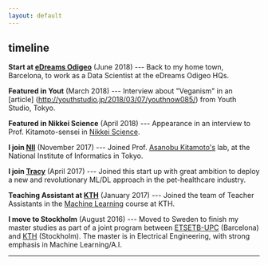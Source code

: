 ```yaml
---
layout: default
---
```


## timeline

**Start at [eDreams Odigeo](https://www.edreamsodigeo.com/)** (June 2018) --- Back to my home town, Barcelona, to work as a Data Scientist at the eDreams Odigeo HQs.

**Featured in Yout** (March 2018) --- Interview about "Veganism" in an [article]
(http://youthstudio.jp/2018/03/07/youthnow085/) from Youth Studio, Tokyo.

**Featured in Nikkei Science** (April 2018) --- Appearance in an interview to Prof. Kitamoto-sensei in [Nikkei Science](http://www.nikkei-science.com/201804_014.html).

**I join [NII](http://www.nii.ac.jp/en/)** (November 2017) --- Joined Prof. [Asanobu Kitamoto's](http://agora.ex.nii.ac.jp/~kitamoto/index.html.en) lab, at the National Institute of Informatics in Tokyo.

**I join [Tracy](https://www.linkedin.com/company/tracy/)** (April 2017) --- Joined this start up with great ambition to deploy a new and revolutionary ML/DL approach in the pet-healthcare industry.

**Teaching Assistant at [KTH](http://kth.se)** (January 2017) --- Joined the team of Teacher Assistants in the [Machine Learning](https://www.kth.se/student/kurser/kurs/DD2431?l=en) course at KTH.

**I move to Stockholm** (August 2016) --- Moved to Sweden to finish my master studies as part of a joint program between [ETSETB-UPC](http://etsetb.upc.edu/ca) (Barcelona) and [KTH](http://kth.se) (Stockholm). The master is in Electrical Engineering, with strong emphasis in Machine Learning/A.I.
    
    
<hr>

<a href="{{ site.baseurl }}/index.html"><i class='fa fa-home'></i>
 
